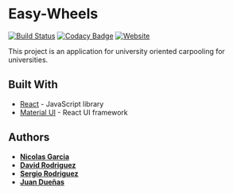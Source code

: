 # Easy-Wheels
[![Build Status](https://travis-ci.com/easy-wheels/easy-wheels-front-end.svg?branch=master)](https://travis-ci.com/easy-wheels/easy-wheels-front-end)
[![Codacy Badge](https://api.codacy.com/project/badge/Grade/3d01a21cc6724322a088140e3d6c373e)](https://www.codacy.com/app/nicoga97/easy-wheels-front-end?utm_source=github.com&amp;utm_medium=referral&amp;utm_content=easy-wheels/easy-wheels-front-end&amp;utm_campaign=Badge_Grade)
[![Website](https://img.shields.io/website/https/easy-wheels-front-end.firebaseapp.com.svg?label=Firebase&logo=Firebase)](https://easy-wheels-front-end.firebaseapp.com/)

This project is an application for university oriented carpooling for universities.

## Built With

* [React](https://reactjs.org/) - JavaScript library
* [Material UI](https://material-ui.com/) - React UI framework

## Authors

* **[Nicolas Garcia](https://github.com/nicoga97)**  
* **[David Rodriguez](https://github.com/davd62133)**  
* **[Sergio Rodriguez](https://github.com/SergioRt1)**  
* **[Juan Dueñas](https://github.com/JuanDDuenas93)**  
